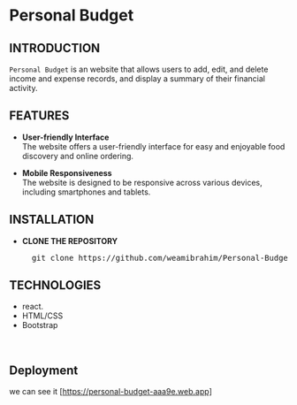 # Personal Budget


## **INTRODUCTION**

`Personal Budget` is an website  that allows users to add, edit,
and delete income and expense records, and display a summary of their financial activity.


## **FEATURES**

- **User-friendly Interface**<br>
  The website offers a  user-friendly interface for easy and enjoyable food discovery and online ordering.



- **Mobile Responsiveness**<br>
  The website is designed to be responsive across various devices, including smartphones and tablets. 




## **INSTALLATION**

- **CLONE THE REPOSITORY**
  <pre>
    git clone https://github.com/weamibrahim/Personal-Budget
  </pre>



## **TECHNOLOGIES**

- react.
- HTML/CSS
- Bootstrap

<br>

## **Deployment**
we can see it [https://personal-budget-aaa9e.web.app]



